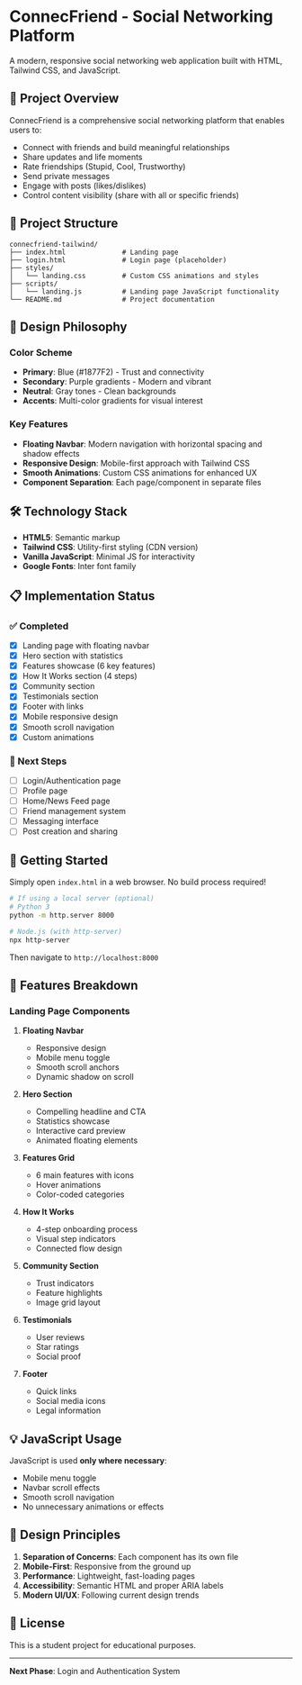 # ConnecFriend - Social Networking Platform

A modern, responsive social networking web application built with HTML, Tailwind CSS, and JavaScript.

## 🚀 Project Overview

ConnecFriend is a comprehensive social networking platform that enables users to:
- Connect with friends and build meaningful relationships
- Share updates and life moments
- Rate friendships (Stupid, Cool, Trustworthy)
- Send private messages
- Engage with posts (likes/dislikes)
- Control content visibility (share with all or specific friends)

## 📁 Project Structure

```
connecfriend-tailwind/
├── index.html              # Landing page
├── login.html              # Login page (placeholder)
├── styles/
│   └── landing.css         # Custom CSS animations and styles
├── scripts/
│   └── landing.js          # Landing page JavaScript functionality
└── README.md               # Project documentation
```

## 🎨 Design Philosophy

### Color Scheme
- **Primary**: Blue (#1877F2) - Trust and connectivity
- **Secondary**: Purple gradients - Modern and vibrant
- **Neutral**: Gray tones - Clean backgrounds
- **Accents**: Multi-color gradients for visual interest

### Key Features
- **Floating Navbar**: Modern navigation with horizontal spacing and shadow effects
- **Responsive Design**: Mobile-first approach with Tailwind CSS
- **Smooth Animations**: Custom CSS animations for enhanced UX
- **Component Separation**: Each page/component in separate files

## 🛠️ Technology Stack

- **HTML5**: Semantic markup
- **Tailwind CSS**: Utility-first styling (CDN version)
- **Vanilla JavaScript**: Minimal JS for interactivity
- **Google Fonts**: Inter font family

## 📋 Implementation Status

### ✅ Completed
- [x] Landing page with floating navbar
- [x] Hero section with statistics
- [x] Features showcase (6 key features)
- [x] How It Works section (4 steps)
- [x] Community section
- [x] Testimonials section
- [x] Footer with links
- [x] Mobile responsive design
- [x] Smooth scroll navigation
- [x] Custom animations

### 🔄 Next Steps
- [ ] Login/Authentication page
- [ ] Profile page
- [ ] Home/News Feed page
- [ ] Friend management system
- [ ] Messaging interface
- [ ] Post creation and sharing

## 🚦 Getting Started

Simply open `index.html` in a web browser. No build process required!

```bash
# If using a local server (optional)
# Python 3
python -m http.server 8000

# Node.js (with http-server)
npx http-server
```

Then navigate to `http://localhost:8000`

## 📱 Features Breakdown

### Landing Page Components
1. **Floating Navbar**
   - Responsive design
   - Mobile menu toggle
   - Smooth scroll anchors
   - Dynamic shadow on scroll

2. **Hero Section**
   - Compelling headline and CTA
   - Statistics showcase
   - Interactive card preview
   - Animated floating elements

3. **Features Grid**
   - 6 main features with icons
   - Hover animations
   - Color-coded categories

4. **How It Works**
   - 4-step onboarding process
   - Visual step indicators
   - Connected flow design

5. **Community Section**
   - Trust indicators
   - Feature highlights
   - Image grid layout

6. **Testimonials**
   - User reviews
   - Star ratings
   - Social proof

7. **Footer**
   - Quick links
   - Social media icons
   - Legal information

## 💡 JavaScript Usage

JavaScript is used **only where necessary**:
- Mobile menu toggle
- Navbar scroll effects
- Smooth scroll navigation
- No unnecessary animations or effects

## 🎯 Design Principles

1. **Separation of Concerns**: Each component has its own file
2. **Mobile-First**: Responsive from the ground up
3. **Performance**: Lightweight, fast-loading pages
4. **Accessibility**: Semantic HTML and proper ARIA labels
5. **Modern UI/UX**: Following current design trends

## 📄 License

This is a student project for educational purposes.

---

**Next Phase**: Login and Authentication System

